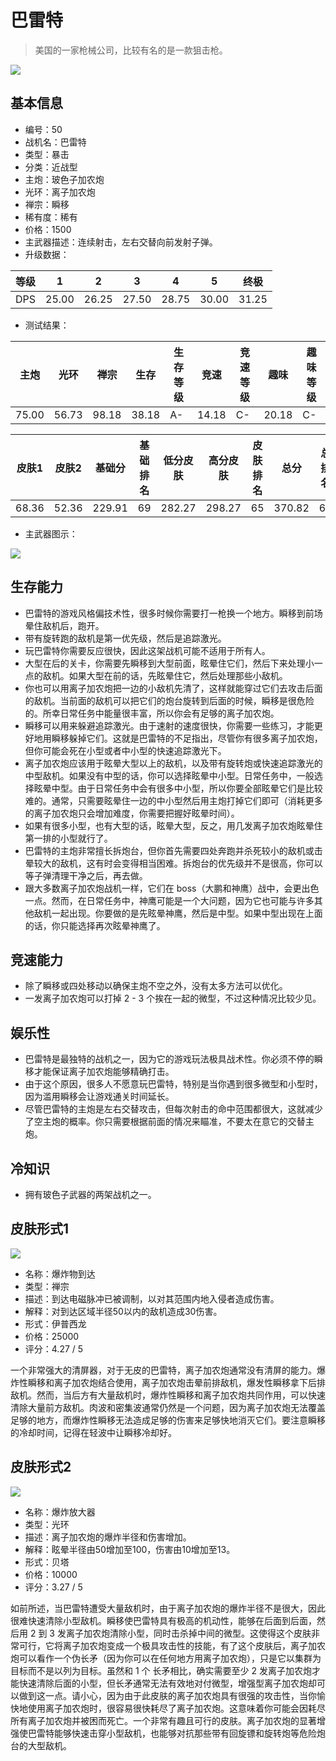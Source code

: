 # 巴雷特

> 美国的一家枪械公司，比较有名的是一款狙击枪。

<img src="/ships/ship_50.png" style={{zoom:1}}/>

## 基本信息

- 编号：50
- 战机名：巴雷特
- 类型：暴击
- 分类：近战型
- 主炮：玻色子加农炮
- 光环：离子加农炮
- 禅宗：瞬移
- 稀有度：稀有
- 价格：1500
- 主武器描述：连续射击，左右交替向前发射子弹。
- 升级数据：

| 等级 | 1 | 2 | 3 | 4 | 5 | 终极 |
|--|--|--|--|--|--|--|
| DPS | 25.00 | 26.25 | 27.50 | 28.75 | 30.00 | 31.25 |

- 测试结果：

| 主炮 | 光环 | 禅宗 | 生存 | 生存等级 | 竞速 | 竞速等级 | 趣味 | 趣味等级 |
|--|--|--|--|--|--|--|--|--|
| 75.00 | 56.73 | 98.18 | 38.18 | A- | 14.18 | C- | 20.18 | C- |

| 皮肤1 | 皮肤2 | 基础分 | 基础排名 | 低分皮肤 | 高分皮肤 | 皮肤排名 | 总分 | 总排名 |
|--|--|--|--|--|--|--|--|--|
| 68.36 | 52.36 | 229.91 | 69 | 282.27 | 298.27 | 65 | 370.82 | 68 |

- 主武器图示：

<img src="/illustration/main_50.gif" style={{zoom:1}}/>

## 生存能力

- 巴雷特的游戏风格偏技术性，很多时候你需要打一枪换一个地方。瞬移到前场晕住敌机后，跑开。
- 带有旋转跑的敌机是第一优先级，然后是追踪激光。
- 玩巴雷特你需要反应很快，因此这架战机可能不适用于所有人。
- 大型在后的关卡，你需要先瞬移到大型前面，眩晕住它们，然后下来处理小一点的敌机。如果大型在前的话，先眩晕住它，然后处理那些小敌机。
- 你也可以用离子加农炮把一边的小敌机先清了，这样就能穿过它们去攻击后面的敌机。当前面的敌机可以把它们的炮台旋转到后面的时候，瞬移是很危险的。所幸日常任务中能量很丰富，所以你会有足够的离子加农炮。
- 瞬移可以用来躲避追踪激光。由于速射的速度很快，你需要一些练习，才能更好地用瞬移躲掉它们。这就是巴雷特的不足指出，尽管你有很多离子加农炮，但你可能会死在小型或者中小型的快速追踪激光下。
- 离子加农炮应该用于眩晕大型以上的敌机，以及带有旋转炮或快速追踪激光的中型敌机。如果没有中型的话，你可以选择眩晕中小型。日常任务中，一般选择眩晕中型。由于日常任务中会有很多中小型，所以你要全部眩晕它们是比较难的。通常，只需要眩晕住一边的中小型然后用主炮打掉它们即可（消耗更多的离子加农炮只会增加难度，你需要把握好眩晕时间）。
- 如果有很多小型，也有大型的话，眩晕大型，反之，用几发离子加农炮眩晕住第一排的小型就行了。
- 巴雷特的主炮非常擅长拆炮台，但你首先需要四处奔跑并杀死较小的敌机或击晕较大的敌机，这有时会变得相当困难。拆炮台的优先级并不是很高，你可以等子弹清理干净之后，再去做。
- 跟大多数离子加农炮战机一样，它们在 boss（大鹏和神鹰）战中，会更出色一点。然而，在日常任务中，神鹰可能是一个大问题，因为它也可能与许多其他敌机一起出现。你要做的是先眩晕神鹰，然后是中型。如果中型出现在上面的话，你只能选择再次眩晕神鹰了。

## 竞速能力

- 除了瞬移或四处移动以确保主炮不空之外，没有太多方法可以优化。
- 一发离子加农炮可以打掉 2 - 3 个挨在一起的微型，不过这种情况比较少见。

## 娱乐性

- 巴雷特是最独特的战机之一，因为它的游戏玩法极具战术性。你必须不停的瞬移才能保证离子加农炮能够精确打击。
- 由于这个原因，很多人不愿意玩巴雷特，特别是当你遇到很多微型和小型时，因为滥用瞬移会让游戏通关时间延长。
- 尽管巴雷特的主炮是左右交替攻击，但每次射击的命中范围都很大，这就减少了空主炮的概率。你只需要根据前面的情况来瞄准，不要太在意它的交替主炮。

## 冷知识

- 拥有玻色子武器的两架战机之一。

## 皮肤形式1

<img src="/ships/ship_50_apex_1.png" style={{zoom:1}}/>

- 名称：爆炸物到达
- 类型：禅宗
- 描述：到达电磁脉冲已被调制，以对其范围内地入侵者造成伤害。
- 解释：对到达区域半径50以内的敌机造成30伤害。
- 形式：伊普西龙
- 价格：25000
- 评分：4.27 / 5

一个非常强大的清屏器，对于无皮的巴雷特，离子加农炮通常没有清屏的能力。爆炸性瞬移和离子加农炮结合使用，离子加农炮击晕前排敌机，爆发性瞬移拿下后排敌机。然而，当后方有大量敌机时，爆炸性瞬移和离子加农炮共同作用，可以快速清除大量前方敌机。肉波和密集波通常仍然是一个问题，因为离子加农炮无法覆盖足够的地方，而爆炸性瞬移无法造成足够的伤害来足够快地消灭它们。要注意瞬移的冷却时间，记得在轻波中让瞬移冷却好。

## 皮肤形式2

<img src="/ships/ship_50_apex_2.png" style={{zoom:1}}/>

- 名称：爆炸放大器
- 类型：光环
- 描述：离子加农炮的爆炸半径和伤害增加。
- 解释：眩晕半径由50增加至100，伤害由10增加至13。
- 形式：贝塔
- 价格：10000
- 评分：3.27 / 5

如前所述，当巴雷特遭受大量敌机时，由于离子加农炮的爆炸半径不是很大，因此很难快速清除小型敌机。瞬移使巴雷特具有极高的机动性，能够在后面到后面，然后用 2 到 3 发离子加农炮清除小型，同时击杀掉中间的微型。这使得这个皮肤非常可行，它将离子加农炮变成一个极具攻击性的技能，有了这个皮肤后，离子加农炮可以看作一个伪长矛（因为你可以在任何地方用离子加农炮），只是它以集群为目标而不是以列为目标。虽然和 1 个 长矛相比，确实需要至少 2 发离子加农炮才能快速清除后面的小型，但长矛通常无法有效地对付微型，增强型离子加农炮却可以做到这一点。请小心，因为由于此皮肤的离子加农炮具有很强的攻击性，当你愉快地使用离子加农炮时，很容易很快耗尽了离子加农炮。这意味着你可能会因耗尽所有离子加农炮并被困而死亡。一个非常有趣且可行的皮肤。离子加农炮的显著增强使巴雷特能够快速击穿小型敌机，也能够对抗那些带有回旋镖和旋转炮等危险炮台的大型敌机。
